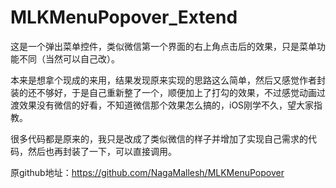 # MLKMenuPopover_Extend
这是一个弹出菜单控件，类似微信第一个界面的右上角点击后的效果，只是菜单功能不同（当然可以自己改）。

本来是想拿个现成的来用，结果发现原来实现的思路这么简单，然后又感觉作者封装的还不够好，于是自己重新整了一个，顺便加上了打勾的效果，不过感觉动画过渡效果没有微信的好看，不知道微信那个效果怎么搞的，iOS刚学不久，望大家指教。

很多代码都是原来的，我只是改成了类似微信的样子并增加了实现自己需求的代码，然后也再封装了一下，可以直接调用。

原github地址：https://github.com/NagaMallesh/MLKMenuPopover
